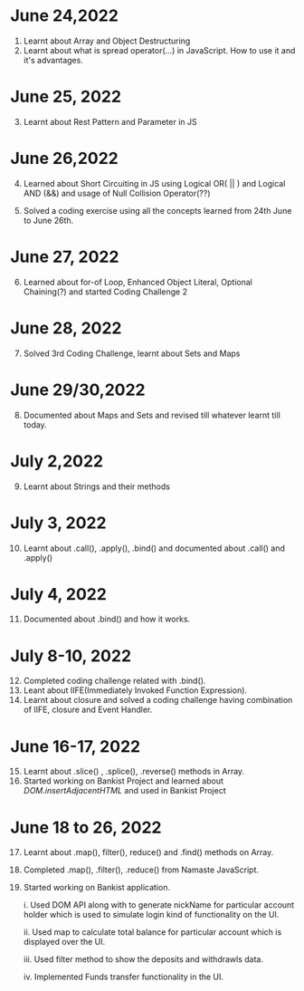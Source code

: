 # June 24,2022

1. Learnt about Array and Object Destructuring
2. Learnt about what is spread operator(...) in JavaScript. How to use it and it's advantages.

# June 25, 2022

3. Learnt about Rest Pattern and Parameter in JS

# June 26,2022

4. Learned about Short Circuiting in JS using Logical OR( || ) and Logical AND (&&) and usage of Null Collision Operator(??)

5. Solved a coding exercise using all the concepts learned from 24th June to June 26th.

# June 27, 2022

6. Learned about for-of Loop, Enhanced Object Literal, Optional Chaining(?) and started Coding Challenge 2

# June 28, 2022

7. Solved 3rd Coding Challenge, learnt about Sets and Maps

# June 29/30,2022

8. Documented about Maps and Sets and revised till whatever learnt till today.

# July 2,2022

9. Learnt about Strings and their methods

# July 3, 2022

10. Learnt about .call(), .apply(), .bind() and documented about .call() and .apply()

# July 4, 2022

11. Documented about .bind() and how it works.

# July 8-10, 2022

12. Completed coding challenge related with .bind().
13. Leant about IIFE(Immediately Invoked Function Expression).
14. Learnt about closure and solved a coding challenge having combination of IIFE, closure and Event Handler.

# June 16-17, 2022

15. Learnt about .slice() , .splice(), .reverse() methods in Array.
16. Started working on Bankist Project and learned about _DOM.insertAdjacentHTML_ and used in Bankist Project

# June 18 to 26, 2022

17. Learnt about .map(), filter(), reduce() and .find() methods on Array.
18. Completed .map(), .filter(), .reduce() from Namaste JavaScript.
19. Started working on Bankist application.

    i. Used DOM API along with to generate nickName for particular account holder which is used to simulate login kind of functionality on the UI.

    ii. Used map to calculate total balance for particular account which is displayed over the UI.

    iii. Used filter method to show the deposits and withdrawls data.

    iv. Implemented Funds transfer functionality in the UI.
